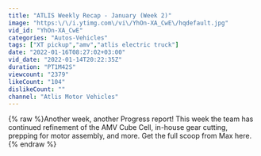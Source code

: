 ```yaml
---
title: "ATLIS Weekly Recap - January (Week 2)"
image: "https:\/\/i.ytimg.com\/vi\/YhOn-XA_CwE\/hqdefault.jpg"
vid_id: "YhOn-XA_CwE"
categories: "Autos-Vehicles"
tags: ["XT pickup","amv","atlis electric truck"]
date: "2022-01-16T08:27:02+03:00"
vid_date: "2022-01-14T20:22:35Z"
duration: "PT1M42S"
viewcount: "2379"
likeCount: "104"
dislikeCount: ""
channel: "Atlis Motor Vehicles"
---
```

{% raw %}Another week, another Progress report! This week the team has continued refinement of the AMV Cube Cell, in-house gear cutting, prepping for motor assembly, and more. Get the full scoop from Max here.{% endraw %}
